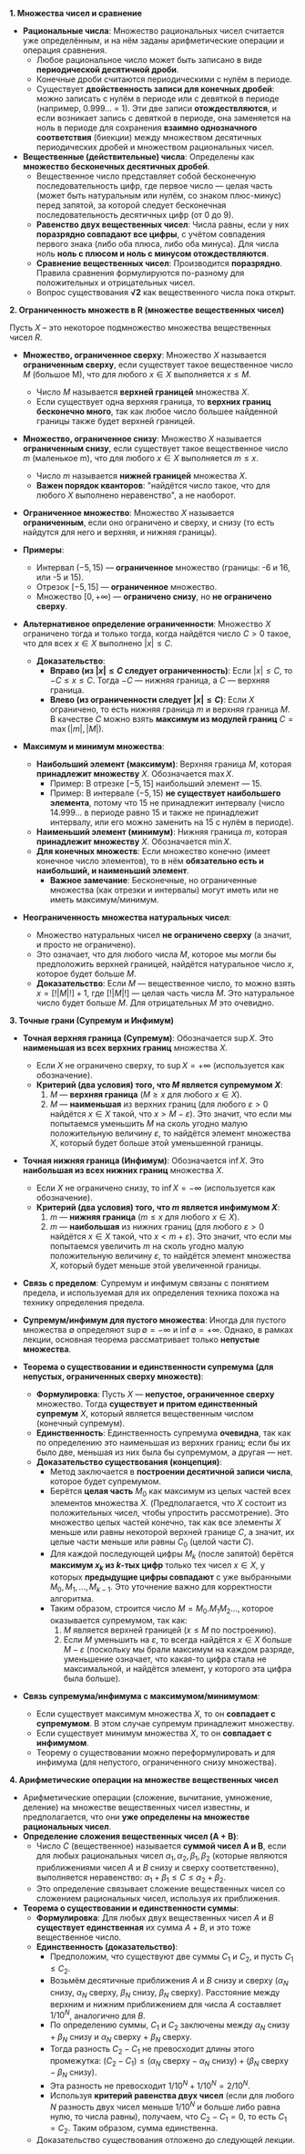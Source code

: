 

**1. Множества чисел и сравнение**

- **Рациональные числа**: Множество рациональных чисел считается уже определённым, и на нём заданы арифметические операции и операция сравнения.
    - Любое рациональное число может быть записано в виде **периодической десятичной дроби**.
    - Конечные дроби считаются периодическими с нулём в периоде.
    - Существует **двойственность записи для конечных дробей**: можно записать с нулём в периоде или с девяткой в периоде (например, 0.999... = 1). Эти две записи **отождествляются**, и если возникает запись с девяткой в периоде, она заменяется на ноль в периоде для сохранения **взаимно однозначного соответствия** (биекции) между множеством десятичных периодических дробей и множеством рациональных чисел.
- **Вещественные (действительные) числа**: Определены как **множество бесконечных десятичных дробей**.
    - Вещественное число представляет собой бесконечную последовательность цифр, где первое число — целая часть (может быть натуральным или нулём, со знаком плюс-минус) перед запятой, за которой следует бесконечная последовательность десятичных цифр (от 0 до 9).
    - **Равенство двух вещественных чисел**: Числа равны, если у них **поразрядно совпадают все цифры**, с учётом совпадения первого знака (либо оба плюса, либо оба минуса). Для числа ноль **ноль с плюсом и ноль с минусом отождествляются**.
    - **Сравнение вещественных чисел**: Производится **поразрядно**. Правила сравнения формулируются по-разному для положительных и отрицательных чисел.
    - Вопрос существования **√2** как вещественного числа пока открыт.

**2. Ограниченность множеств в R (множестве вещественных чисел)**

Пусть $X$ – это некоторое подмножество множества вещественных чисел $R$.

- **Множество, ограниченное сверху**: Множество $X$ называется **ограниченным сверху**, если существует такое вещественное число $M$ (большое M), что для любого $x \in X$ выполняется $x \le M$.
    
    - Число $M$ называется **верхней границей** множества $X$.
    - Если существует одна верхняя граница, то **верхних границ бесконечно много**, так как любое число большее найденной границы также будет верхней границей.
- **Множество, ограниченное снизу**: Множество $X$ называется **ограниченным снизу**, если существует такое вещественное число $m$ (маленькое m), что для любого $x \in X$ выполняется $m \le x$.
    
    - Число $m$ называется **нижней границей** множества $X$.
    - **Важен порядок кванторов**: "найдётся число такое, что для любого $X$ выполнено неравенство", а не наоборот.
- **Ограниченное множество**: Множество $X$ называется **ограниченным**, если оно ограничено и сверху, и снизу (то есть найдутся для него и верхняя, и нижняя границы).
    
- **Примеры**:
    
    - Интервал $(-5, 15)$ — **ограниченное** множество (границы: -6 и 16, или -5 и 15).
    - Отрезок $[-5, 15]$ — **ограниченное** множество.
    - Множество $[0, +\infty)$ — **ограничено снизу**, но **не ограничено сверху**.
- **Альтернативное определение ограниченности**: Множество $X$ ограничено тогда и только тогда, когда найдётся число $C > 0$ такое, что для всех $x \in X$ выполнено $|x| \le C$.
    
    - **Доказательство**:
        - **Вправо (из $|x| \le C$ следует ограниченность)**: Если $|x| \le C$, то $-C \le x \le C$. Тогда $-C$ — нижняя граница, а $C$ — верхняя граница.
        - **Влево (из ограниченности следует $|x| \le C$)**: Если $X$ ограничено, то есть нижняя граница $m$ и верхняя граница $M$. В качестве $C$ можно взять **максимум из модулей границ** $C = \max(|m|, |M|)$.
- **Максимум и минимум множества**:
    
    - **Наибольший элемент (максимум)**: Верхняя граница $M$, которая **принадлежит множеству** $X$. Обозначается $\max X$.
        - Пример: В отрезке $[-5, 15]$ наибольший элемент — 15.
        - Пример: В интервале $(-5, 15)$ **не существует наибольшего элемента**, потому что 15 не принадлежит интервалу (число 14.999... в периоде равно 15 и также не принадлежит интервалу, или его можно заменить на 15 с нулём в периоде).
    - **Наименьший элемент (минимум)**: Нижняя граница $m$, которая **принадлежит множеству** $X$. Обозначается $\min X$.
    - **Для конечных множеств**: Если множество конечно (имеет конечное число элементов), то в нём **обязательно есть и наибольший, и наименьший элемент**.
        - **Важное замечание**: Бесконечные, но ограниченные множества (как отрезки и интервалы) могут иметь или не иметь максимум/минимум.
- **Неограниченность множества натуральных чисел**:
    
    - Множество натуральных чисел **не ограничено сверху** (а значит, и просто не ограничено).
    - Это означает, что для любого числа $M$, которое мы могли бы предположить верхней границей, найдётся натуральное число $x$, которое будет больше $M$.
    - **Доказательство**: Если $M$ — вещественное число, то можно взять $x = [!|M|!]+1$, где $[!|M|!]$ — целая часть числа $M$. Это натуральное число будет больше $M$. Для отрицательных $M$ это очевидно.

**3. Точные грани (Супремум и Инфимум)**

- **Точная верхняя граница (Супремум)**: Обозначается $\sup X$. Это **наименьшая из всех верхних границ** множества $X$.
    
    - Если $X$ не ограничено сверху, то $\sup X = +\infty$ (используется как обозначение).
    - **Критерий (два условия) того, что $M$ является супремумом $X$**:
        1. $M$ — **верхняя граница** ($M \ge x$ для любого $x \in X$).
        2. $M$ — **наименьшая** из верхних границ (для любого $\varepsilon > 0$ найдётся $x \in X$ такой, что $x > M - \varepsilon$). Это значит, что если мы попытаемся уменьшить $M$ на сколь угодно малую положительную величину $\varepsilon$, то найдётся элемент множества $X$, который будет больше этой уменьшенной границы.
- **Точная нижняя граница (Инфимум)**: Обозначается $\inf X$. Это **наибольшая из всех нижних границ** множества $X$.
    
    - Если $X$ не ограничено снизу, то $\inf X = -\infty$ (используется как обозначение).
    - **Критерий (два условия) того, что $m$ является инфимумом $X$**:
        1. $m$ — **нижняя граница** ($m \le x$ для любого $x \in X$).
        2. $m$ — **наибольшая** из нижних границ (для любого $\varepsilon > 0$ найдётся $x \in X$ такой, что $x < m + \varepsilon$). Это значит, что если мы попытаемся увеличить $m$ на сколь угодно малую положительную величину $\varepsilon$, то найдётся элемент множества $X$, который будет меньше этой увеличенной границы.
- **Связь с пределом**: Супремум и инфимум связаны с понятием предела, и используемая для их определения техника похожа на технику определения предела.
    
- **Супремум/инфимум для пустого множества**: Иногда для пустого множества $\emptyset$ определяют $\sup \emptyset = -\infty$ и $\inf \emptyset = +\infty$. Однако, в рамках лекции, основная теорема рассматривает только **непустые множества**.
    
- **Теорема о существовании и единственности супремума (для непустых, ограниченных сверху множеств)**:
    
    - **Формулировка**: Пусть $X$ — **непустое, ограниченное сверху** множество. Тогда **существует и притом единственный супремум** $X$, который является вещественным числом (конечный супремум).
    - **Единственность**: Единственность супремума **очевидна**, так как по определению это наименьшая из верхних границ; если бы их было две, меньшая из них была бы супремумом, а другая — нет.
    - **Доказательство существования (концепция)**:
        - Метод заключается в **построении десятичной записи числа**, которое будет супремумом.
        - Берётся **целая часть** $M_0$ как максимум из целых частей всех элементов множества $X$. (Предполагается, что $X$ состоит из положительных чисел, чтобы упростить рассмотрение). Это множество целых частей конечно, так как все элементы $X$ меньше или равны некоторой верхней границе $C$, а значит, их целые части меньше или равны $C_0$ (целой части $C$).
        - Для каждой последующей цифры $M_k$ (после запятой) берётся **максимум $x_k$ из $k$-тых цифр** только тех чисел $x \in X$, у которых **предыдущие цифры совпадают** с уже выбранными $M_0, M_1, ..., M_{k-1}$. Это уточнение важно для корректности алгоритма.
        - Таким образом, строится число $M = M_0.M_1M_2...$, которое оказывается супремумом, так как:
            1. $M$ является верхней границей ($x \le M$ по построению).
            2. Если $M$ уменьшить на $\varepsilon$, то всегда найдётся $x \in X$ больше $M - \varepsilon$ (поскольку мы брали максимум на каждом разряде, уменьшение означает, что какая-то цифра стала не максимальной, и найдётся элемент, у которого эта цифра была больше).
- **Связь супремума/инфимума с максимумом/минимумом**:
    
    - Если существует максимум множества $X$, то он **совпадает с супремумом**. В этом случае супремум принадлежит множеству.
    - Если существует минимум множества $X$, то он **совпадает с инфимумом**.
    - Теорему о существовании можно переформулировать и для инфимума (для непустого, ограниченного снизу множества).

**4. Арифметические операции на множестве вещественных чисел**

- Арифметические операции (сложение, вычитание, умножение, деление) на множестве вещественных чисел известны, и предполагается, что они **уже определены на множестве рациональных чисел**.
- **Определение сложения вещественных чисел (A + B)**:
    - Число $C$ (вещественное) называется **суммой чисел A и B**, если для любых рациональных чисел $\alpha_1, \alpha_2, \beta_1, \beta_2$ (которые являются приближениями чисел $A$ и $B$ снизу и сверху соответственно), выполняется неравенство: $\alpha_1 + \beta_1 \le C \le \alpha_2 + \beta_2$.
    - Это определение связывает сложение вещественных чисел со сложением рациональных чисел, используя их приближения.
- **Теорема о существовании и единственности суммы**:
    - **Формулировка**: Для любых двух вещественных чисел $A$ и $B$ **существует единственная** их сумма $A + B$, и это тоже вещественное число.
    - **Единственность (доказательство)**:
        - Предположим, что существуют две суммы $C_1$ и $C_2$, и пусть $C_1 \le C_2$.
        - Возьмём десятичные приближения $A$ и $B$ снизу и сверху ($\alpha_N$ снизу, $\alpha_N$ сверху, $\beta_N$ снизу, $\beta_N$ сверху). Расстояние между верхним и нижним приближением для числа $A$ составляет $1/10^N$, аналогично для $B$.
        - По определению суммы, $C_1$ и $C_2$ заключены между $\alpha_N$ снизу + $\beta_N$ снизу и $\alpha_N$ сверху + $\beta_N$ сверху.
        - Тогда разность $C_2 - C_1$ не превосходит длины этого промежутка: $(C_2 - C_1) \le (\alpha_N \text{ сверху} - \alpha_N \text{ снизу}) + (\beta_N \text{ сверху} - \beta_N \text{ снизу})$.
        - Эта разность не превосходит $1/10^N + 1/10^N = 2/10^N$.
        - Используя **критерий равенства двух чисел** (если для любого $N$ разность двух чисел меньше $1/10^N$ и больше либо равна нулю, то числа равны), получаем, что $C_2 - C_1 = 0$, то есть $C_1 = C_2$. Таким образом, сумма единственна.
    - Доказательство существования отложено до следующей лекции.